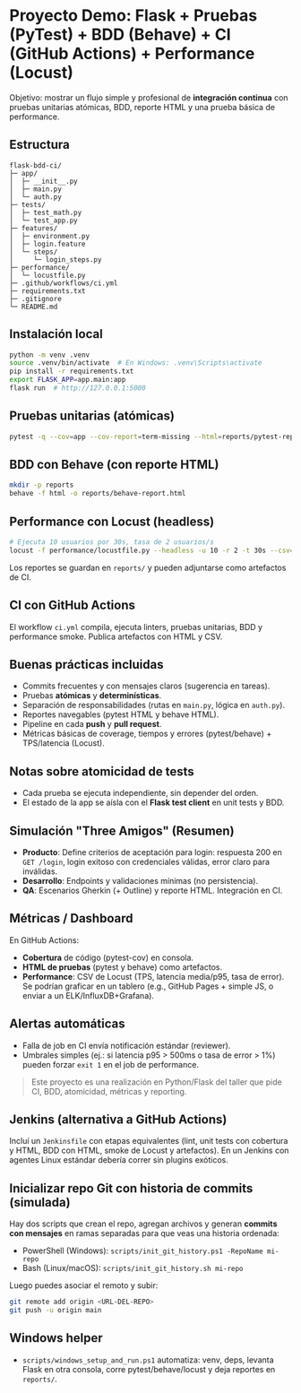 # Proyecto Demo: Flask + Pruebas (PyTest) + BDD (Behave) + CI (GitHub Actions) + Performance (Locust)

Objetivo: mostrar un flujo simple y profesional de **integración continua** con pruebas unitarias atómicas, BDD, reporte HTML y una prueba básica de performance.

## Estructura
```
flask-bdd-ci/
├─ app/
│  ├─ __init__.py
│  ├─ main.py
│  └─ auth.py
├─ tests/
│  ├─ test_math.py
│  └─ test_app.py
├─ features/
│  ├─ environment.py
│  ├─ login.feature
│  └─ steps/
│     └─ login_steps.py
├─ performance/
│  └─ locustfile.py
├─ .github/workflows/ci.yml
├─ requirements.txt
├─ .gitignore
└─ README.md
```

## Instalación local
```bash
python -m venv .venv
source .venv/bin/activate  # En Windows: .venv\Scripts\activate
pip install -r requirements.txt
export FLASK_APP=app.main:app
flask run  # http://127.0.0.1:5000
```

## Pruebas unitarias (atómicas)
```bash
pytest -q --cov=app --cov-report=term-missing --html=reports/pytest-report.html --self-contained-html
```

## BDD con Behave (con reporte HTML)
```bash
mkdir -p reports
behave -f html -o reports/behave-report.html
```

## Performance con Locust (headless)
```bash
# Ejecuta 10 usuarios por 30s, tasa de 2 usuarios/s
locust -f performance/locustfile.py --headless -u 10 -r 2 -t 30s --csv=reports/locust --only-summary
```

Los reportes se guardan en `reports/` y pueden adjuntarse como artefactos de CI.

## CI con GitHub Actions
El workflow `ci.yml` compila, ejecuta linters, pruebas unitarias, BDD y performance smoke. Publica artefactos con HTML y CSV.

## Buenas prácticas incluidas
- Commits frecuentes y con mensajes claros (sugerencia en tareas).
- Pruebas **atómicas** y **determinísticas**.
- Separación de responsabilidades (rutas en `main.py`, lógica en `auth.py`).
- Reportes navegables (pytest HTML y behave HTML).
- Pipeline en cada **push** y **pull request**.
- Métricas básicas de coverage, tiempos y errores (pytest/behave) + TPS/latencia (Locust).

## Notas sobre atomicidad de tests
- Cada prueba se ejecuta independiente, sin depender del orden.
- El estado de la app se aísla con el **Flask test client** en unit tests y BDD.

## Simulación "Three Amigos" (Resumen)
- **Producto**: Define criterios de aceptación para login: respuesta 200 en `GET /login`, login exitoso con credenciales válidas, error claro para inválidas.
- **Desarrollo**: Endpoints y validaciones mínimas (no persistencia).
- **QA**: Escenarios Gherkin (+ Outline) y reporte HTML. Integración en CI.

## Métricas / Dashboard
En GitHub Actions:
- **Cobertura** de código (pytest-cov) en consola.
- **HTML de pruebas** (pytest y behave) como artefactos.
- **Performance**: CSV de Locust (TPS, latencia media/p95, tasa de error). Se podrían graficar en un tablero (e.g., GitHub Pages + simple JS, o enviar a un ELK/InfluxDB+Grafana).

## Alertas automáticas
- Falla de job en CI envía notificación estándar (reviewer).
- Umbrales simples (ej.: si latencia p95 > 500ms o tasa de error > 1%) pueden forzar `exit 1` en el job de performance.

> Este proyecto es una realización en Python/Flask del taller que pide CI, BDD, atomicidad, métricas y reporting.


## Jenkins (alternativa a GitHub Actions)
Incluí un `Jenkinsfile` con etapas equivalentes (lint, unit tests con cobertura y HTML, BDD con HTML, smoke de Locust y artefactos). En un Jenkins con agentes Linux estándar debería correr sin plugins exóticos.

## Inicializar repo Git con historia de commits (simulada)
Hay dos scripts que crean el repo, agregan archivos y generan **commits con mensajes** en ramas separadas para que veas una historia ordenada:
- PowerShell (Windows): `scripts/init_git_history.ps1 -RepoName mi-repo`
- Bash (Linux/macOS): `scripts/init_git_history.sh mi-repo`

Luego puedes asociar el remoto y subir:
```bash
git remote add origin <URL-DEL-REPO>
git push -u origin main
```

## Windows helper
- `scripts/windows_setup_and_run.ps1` automatiza: venv, deps, levanta Flask en otra consola, corre pytest/behave/locust y deja reportes en `reports/`.

